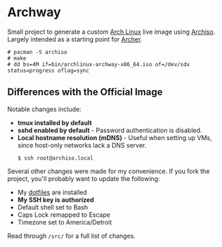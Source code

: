 # Archway

Small project to generate a custom [Arch Linux](https://www.archlinux.org/)
live image using [Archiso](https://wiki.archlinux.org/index.php/Archiso).
Largely intended as a starting point for [Archer]().

```console
# pacman -S archiso
# make
# dd bs=4M if=bin/archlinux-archway-x86_64.iso of=/dev/sdx status=progress oflag=sync
```

## Differences with the Official Image

Notable changes include:

* **tmux installed by default**
* **sshd enabled by default** - Password authentication is disabled.
* **Local hostname resolution (mDNS)** - Useful when setting up VMs, since
  host-only networks lack a DNS server.
    ```console
    $ ssh root@archiso.local
    ```

Several other changes were made for my convenience.  If you fork the
project, you'll probably want to update the following:

* My [dotfiles](https://github.com/zwolbers/dotfiles) are installed
* **My SSH key is authorized**
* Default shell set to Bash
* Caps Lock remapped to Escape
* Timezone set to America/Detroit

Read through `/src/` for a full list of changes.

